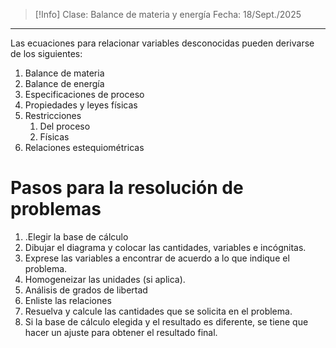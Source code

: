 >[!Info]
>Clase: Balance de materia y energía
>Fecha: 18/Sept./2025

---
Las ecuaciones para relacionar variables desconocidas pueden derivarse de los siguientes:
1) Balance de materia
2) Balance de energía
3) Especificaciones de proceso
4) Propiedades y leyes físicas
5) Restricciones
	1) Del proceso
	2) Físicas
6) Relaciones estequiométricas
# Pasos para la resolución de problemas
1) .Elegir la base de cálculo
2) Dibujar el diagrama y colocar las cantidades, variables e incógnitas.
3) Exprese las variables a encontrar de acuerdo a lo que indique el problema.
4) Homogeneizar las unidades (si aplica).
5) Análisis de grados de libertad
6) Enliste las relaciones
7) Resuelva y calcule las cantidades que se solicita en el problema.
8) Si la base de cálculo elegida y el resultado es diferente, se tiene que hacer un ajuste para obtener el resultado final.